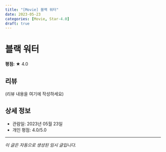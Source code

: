 ```yaml
---
title: "[Movie] 블랙 워터"
date: 2023-05-23
categories: [Movie, Star-4.0]
draft: true
---
```


# 블랙 워터

**평점:** ★ 4.0

## 리뷰

(리뷰 내용을 여기에 작성하세요)

## 상세 정보

- 관람일: 2023년 05월 23일
- 개인 평점: 4.0/5.0

---

*이 글은 자동으로 생성된 임시 글입니다.*
